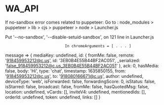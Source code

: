 # WA_API

If no-sandbox error comes related to puppeteer: Go to : node_modules > puppeteer > lib > cjs > puppeteer > node > Launcher.js

Put '--no-sandbox', '--disable-setuid-sandbox', on 121 line in Launcher.js

                               In chromeArguments = [ . . . ] 
message => { mediaKey: undefined, id: { fromMe: false, remote: '918459953212@c.us', id: '3EB0B4E55B44BF2AC051', _serialized: 'false_918459953212@c.us_3EB0B4E55B44BF2AC051' }, ack: 0, hasMedia: false, body: 'Hi', type: 'chat', timestamp: 1635850155, from: '918459953212@c.us', to: '918080166671@c.us', author: undefined, deviceType: 'web', isForwarded: false, forwardingScore: 0, isStatus: false, isStarred: false, broadcast: false, fromMe: false, hasQuotedMsg: false, location: undefined, vCards: [], inviteV4: undefined, mentionedIds: [], orderId: undefined, token: undefined, links: [] }